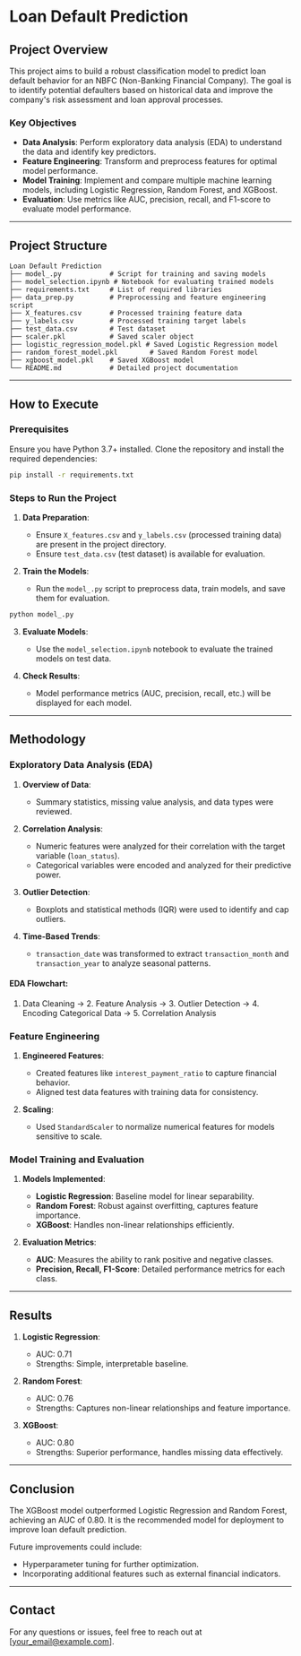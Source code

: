 # Loan Default Prediction

## Project Overview
This project aims to build a robust classification model to predict loan default behavior for an NBFC (Non-Banking Financial Company). The goal is to identify potential defaulters based on historical data and improve the company's risk assessment and loan approval processes.

### Key Objectives
- **Data Analysis**: Perform exploratory data analysis (EDA) to understand the data and identify key predictors.
- **Feature Engineering**: Transform and preprocess features for optimal model performance.
- **Model Training**: Implement and compare multiple machine learning models, including Logistic Regression, Random Forest, and XGBoost.
- **Evaluation**: Use metrics like AUC, precision, recall, and F1-score to evaluate model performance.

---

## Project Structure

```
Loan Default Prediction
├── model_.py            # Script for training and saving models
├── model_selection.ipynb # Notebook for evaluating trained models
├── requirements.txt     # List of required libraries
├── data_prep.py         # Preprocessing and feature engineering script
├── X_features.csv       # Processed training feature data
├── y_labels.csv         # Processed training target labels
├── test_data.csv        # Test dataset
├── scaler.pkl           # Saved scaler object
├── logistic_regression_model.pkl # Saved Logistic Regression model
├── random_forest_model.pkl        # Saved Random Forest model
├── xgboost_model.pkl    # Saved XGBoost model
└── README.md            # Detailed project documentation
```

---

## How to Execute

### Prerequisites
Ensure you have Python 3.7+ installed. Clone the repository and install the required dependencies:

```bash
pip install -r requirements.txt
```

### Steps to Run the Project
1. **Data Preparation**:
   - Ensure `X_features.csv` and `y_labels.csv` (processed training data) are present in the project directory.
   - Ensure `test_data.csv` (test dataset) is available for evaluation.

2. **Train the Models**:
   - Run the `model_.py` script to preprocess data, train models, and save them for evaluation.

```bash
python model_.py
```

3. **Evaluate Models**:
   - Use the `model_selection.ipynb` notebook to evaluate the trained models on test data.

4. **Check Results**:
   - Model performance metrics (AUC, precision, recall, etc.) will be displayed for each model.

---

## Methodology

### Exploratory Data Analysis (EDA)
1. **Overview of Data**:
   - Summary statistics, missing value analysis, and data types were reviewed.

2. **Correlation Analysis**:
   - Numeric features were analyzed for their correlation with the target variable (`loan_status`).
   - Categorical variables were encoded and analyzed for their predictive power.

3. **Outlier Detection**:
   - Boxplots and statistical methods (IQR) were used to identify and cap outliers.

4. **Time-Based Trends**:
   - `transaction_date` was transformed to extract `transaction_month` and `transaction_year` to analyze seasonal patterns.

#### EDA Flowchart:
1. Data Cleaning -> 2. Feature Analysis -> 3. Outlier Detection -> 4. Encoding Categorical Data -> 5. Correlation Analysis

### Feature Engineering
1. **Engineered Features**:
   - Created features like `interest_payment_ratio` to capture financial behavior.
   - Aligned test data features with training data for consistency.

2. **Scaling**:
   - Used `StandardScaler` to normalize numerical features for models sensitive to scale.

### Model Training and Evaluation
1. **Models Implemented**:
   - **Logistic Regression**: Baseline model for linear separability.
   - **Random Forest**: Robust against overfitting, captures feature importance.
   - **XGBoost**: Handles non-linear relationships efficiently.

2. **Evaluation Metrics**:
   - **AUC**: Measures the ability to rank positive and negative classes.
   - **Precision, Recall, F1-Score**: Detailed performance metrics for each class.

---

## Results
1. **Logistic Regression**:
   - AUC: 0.71
   - Strengths: Simple, interpretable baseline.

2. **Random Forest**:
   - AUC: 0.76
   - Strengths: Captures non-linear relationships and feature importance.

3. **XGBoost**:
   - AUC: 0.80
   - Strengths: Superior performance, handles missing data effectively.

---

## Conclusion
The XGBoost model outperformed Logistic Regression and Random Forest, achieving an AUC of 0.80. It is the recommended model for deployment to improve loan default prediction.

Future improvements could include:
- Hyperparameter tuning for further optimization.
- Incorporating additional features such as external financial indicators.

---

## Contact
For any questions or issues, feel free to reach out at [your_email@example.com].
